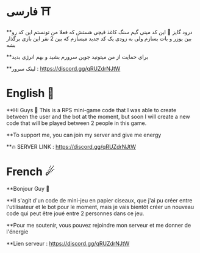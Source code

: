 # فارسی ⛩
**درود گایز 👋
این کد مینی گیم سنگ کاغذ قیچی هستش که فعلا من تونستم این کد رو بین یوزر و بات بسازم ولی به زودی یک کد جدید میسازم که بین 2 نفر این بازی برگذار بشه

**برای حمایت از من میتونید جوین سرورم بشید و بهم انرژی بدید

**لینک سرور : https://discord.gg/qRUZdrNJtW
# English 💎
**Hi Guys 👋
This is a RPS mini-game code that I was able to create between the user and the bot at the moment, but soon I will create a new code that will be played between 2 people in this game.

**To support me, you can join my server and give me energy

**🔥 SERVER LINK : https://discord.gg/qRUZdrNJtW

# French ☄
**Bonjour Guy 👋 

**Il s'agit d'un code de mini-jeu en papier ciseaux, que j'ai pu créer entre l'utilisateur et le bot pour le moment, mais je vais bientôt créer un nouveau code qui peut être joué entre 2 personnes dans ce jeu.

**Pour me soutenir, vous pouvez rejoindre mon serveur et me donner de l'énergie

**Lien serveur : https://discord.gg/qRUZdrNJtW
